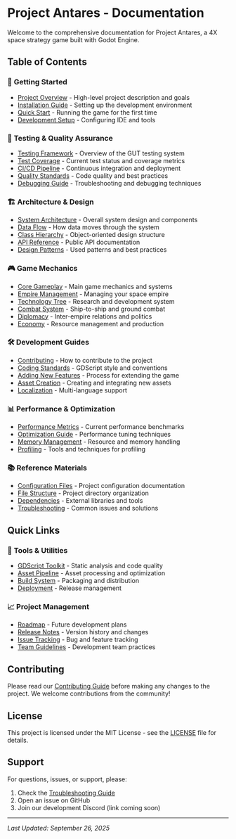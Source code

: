 # Project Antares - Documentation

Welcome to the comprehensive documentation for Project Antares, a 4X space strategy game built with Godot Engine.

## Table of Contents

### 🎯 **Getting Started**
- [Project Overview](overview.md) - High-level project description and goals
- [Installation Guide](getting_started/installation.md) - Setting up the development environment
- [Quick Start](getting_started/quick_start.md) - Running the game for the first time
- [Development Setup](getting_started/dev_setup.md) - Configuring IDE and tools

### 🧪 **Testing & Quality Assurance**
- [Testing Framework](testing/testing_framework.md) - Overview of the GUT testing system
- [Test Coverage](testing/test_coverage.md) - Current test status and coverage metrics
- [CI/CD Pipeline](testing/ci_cd_pipeline.md) - Continuous integration and deployment
- [Quality Standards](testing/quality_standards.md) - Code quality and best practices
- [Debugging Guide](testing/debugging_guide.md) - Troubleshooting and debugging techniques

### 🏗️ **Architecture & Design**
- [System Architecture](architecture/system_architecture.md) - Overall system design and components
- [Data Flow](architecture/data_flow.md) - How data moves through the system
- [Class Hierarchy](architecture/class_hierarchy.md) - Object-oriented design structure
- [API Reference](architecture/api_reference.md) - Public API documentation
- [Design Patterns](architecture/design_patterns.md) - Used patterns and best practices

### 🎮 **Game Mechanics**
- [Core Gameplay](gameplay/core_gameplay.md) - Main game mechanics and systems
- [Empire Management](gameplay/empire_management.md) - Managing your space empire
- [Technology Tree](gameplay/technology_tree.md) - Research and development system
- [Combat System](gameplay/combat_system.md) - Ship-to-ship and ground combat
- [Diplomacy](gameplay/diplomacy.md) - Inter-empire relations and politics
- [Economy](gameplay/economy.md) - Resource management and production

### 🛠️ **Development Guides**
- [Contributing](development/contributing.md) - How to contribute to the project
- [Coding Standards](development/coding_standards.md) - GDScript style and conventions
- [Adding New Features](development/adding_features.md) - Process for extending the game
- [Asset Creation](development/asset_creation.md) - Creating and integrating new assets
- [Localization](development/localization.md) - Multi-language support

### 📊 **Performance & Optimization**
- [Performance Metrics](performance/performance_metrics.md) - Current performance benchmarks
- [Optimization Guide](performance/optimization_guide.md) - Performance tuning techniques
- [Memory Management](performance/memory_management.md) - Resource and memory handling
- [Profiling](performance/profiling.md) - Tools and techniques for profiling

### 📚 **Reference Materials**
- [Configuration Files](reference/configuration_files.md) - Project configuration documentation
- [File Structure](reference/file_structure.md) - Project directory organization
- [Dependencies](reference/dependencies.md) - External libraries and tools
- [Troubleshooting](reference/troubleshooting.md) - Common issues and solutions

## Quick Links

### 🔧 **Tools & Utilities**
- [GDScript Toolkit](tools/gdscript_toolkit.md) - Static analysis and code quality
- [Asset Pipeline](tools/asset_pipeline.md) - Asset processing and optimization
- [Build System](tools/build_system.md) - Packaging and distribution
- [Deployment](tools/deployment.md) - Release management

### 📈 **Project Management**
- [Roadmap](management/roadmap.md) - Future development plans
- [Release Notes](management/release_notes.md) - Version history and changes
- [Issue Tracking](management/issue_tracking.md) - Bug and feature tracking
- [Team Guidelines](management/team_guidelines.md) - Development team practices

## Contributing

Please read our [Contributing Guide](development/contributing.md) before making any changes to the project. We welcome contributions from the community!

## License

This project is licensed under the MIT License - see the [LICENSE](../LICENSE) file for details.

## Support

For questions, issues, or support, please:
1. Check the [Troubleshooting Guide](reference/troubleshooting.md)
2. Open an issue on GitHub
3. Join our development Discord (link coming soon)

---

*Last Updated: September 26, 2025*
